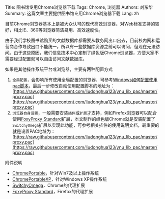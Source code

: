Title: 图书馆专用Chrome浏览器下载
Tags: Chrome, 浏览器
Authors: 刘东华
Summary: 这篇文章主要提供图书馆专用Chrome浏览器下载
Lang: zh

目前Chrome浏览器基本上是被大众认可的现代高效浏览器，对Web标准支持的较好，相比IE、360等浏览器简洁易用、高效速度快。

由于我们学校图书馆购买的文献数据库都需要从教务网出口出去，目前校内网和运营商合作导致出口不能统一，所以有一些数据库资源之前可以访问，但现在无法访问。由于这些原因，我们信息技术中心定制了绿色版Chrome浏览器，方便大家不需要经过配置就可以自由访问文献数据库。

如果是其他操作系统平台或浏览器，主要有两种配置方式

1. `全局配置`，会影响所有使用全局配置的浏览器，可参考[Windows如何配置使用pac脚本][Windows如何配置使用pac脚本]，最后一步修改自动使用配置脚本的地址为：[https://raw.githubusercontent.com/liudonghua123/ynu_lib_pac/master/proxy.pac](https://raw.githubusercontent.com/liudonghua123/ynu_lib_pac/master/proxy.pac)
2. `浏览器自身设置`，一般需要安装`插件`或`扩展`才支持，例如Firefox浏览器可以配合使用[FoxyProxy Standard][FoxyProxy Standard]扩展，本文制作的绿色版Chrome就是安装配置了`SwitchyOmega`扩展以实现此功能，可参考相关插件的使用说明文档，最重要的就是设置PAC地址为：[https://raw.githubusercontent.com/liudonghua123/ynu_lib_pac/master/proxy.pac](https://raw.githubusercontent.com/liudonghua123/ynu_lib_pac/master/proxy.pac)

附件说明

- [ChromePortable][ChromePortable]，针对Win7及以上操作系统
- [ChromePortableXP][ChromePortableXP]，针对Windows XP操作系统
- [SwitchyOmega][SwitchyOmega]，Chrome的代理扩展
- [FoxyProxy Standard][FoxyProxy Standard]，Firefox的代理扩展

[ChromePortable]: http://resources.ynu.edu.cn/chrome/ChromePortable.zip
[ChromePortableXP]: http://resources.ynu.edu.cn/chrome/ChromePortableXP.zip
[Windows如何配置使用pac脚本]: http://jingyan.baidu.com/article/a948d6511057c20a2dcd2e0d.html
[SwitchyOmega]: https://github.com/FelisCatus/SwitchyOmega
[FoxyProxy Standard]: https://addons.mozilla.org/en-US/firefox/addon/foxyproxy-standard/

